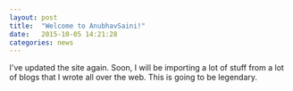 ```yaml
---
layout: post
title:  "Welcome to AnubhavSaini!"
date:   2015-10-05 14:21:28
categories: news
---
```

I've updated the site again. Soon, I will be importing a lot of stuff from a lot of blogs that I wrote all over the web. This is going to be legendary.